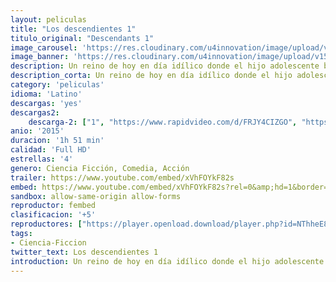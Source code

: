 ```yaml
---
layout: peliculas
title: "Los descendientes 1"
titulo_original: "Descendants 1"
image_carousel: 'https://res.cloudinary.com/u4innovation/image/upload/v1564874490/descendientes1-min_gravzf.jpg'
image_banner: 'https://res.cloudinary.com/u4innovation/image/upload/v1564874496/descendants-1-min_avfvfp.jpg'
description: Un reino de hoy en día idílico donde el hijo adolescente benevolente del rey Adán y la reina Belle ofrece una oportunidad de redención de los descendendientes de los villanos clásicos de Disney, Cruella De Vil (Carlos), Maléfica (Mal), la Reina Malvada (Evie) y Jafar (Jay).
description_corta: Un reino de hoy en día idílico donde el hijo adolescente benevolente del rey Adán y la reina Belle ofrece una oportunidad de redención de los descendendientes de los villanos clásicos de Disney, Cruella De Vil (Carlos), Maléfica (Mal), la Reina Malvada (Evie) y Jafar (Jay).
category: 'peliculas'
idioma: 'Latino'
descargas: 'yes'
descargas2:
    descarga-2: ["1", "https://www.rapidvideo.com/d/FRJY4CIZGO", "https://www.google.com/s2/favicons?domain=www.rapidvideo.com","RapidVideo","https://res.cloudinary.com/imbriitneysam/image/upload/v1541473684/mexico.png", "Latino", "Full HD"]
anio: '2015'
duracion: '1h 51 min'
calidad: 'Full HD'
estrellas: '4'
genero: Ciencia Ficción, Comedia, Acción
trailer: https://www.youtube.com/embed/xVhFOYkF82s
embed: https://www.youtube.com/embed/xVhFOYkF82s?rel=0&amp;hd=1&border=0&wmode=opaque&enablejsapi=1&modestbranding=1&controls=1&showinfo=1
sandbox: allow-same-origin allow-forms
reproductor: fembed
clasificacion: '+5'
reproductores: ["https://player.openload.download/player.php?id=NThheE8vVlFPWUVQaGo2Y0JxclF0b09pb00rMGpuQmdoc1NJK3lCNXhxalhTdmR1YS9DQlcwaWVGZW8zNUZob2IzdzVLazc1dFJQdFBKZVBJd0YzUkE9PQ","https://player.openplay.vip/player.php?id=MzMzNw","https://api.cuevana3.io/olpremium/gd.php?file=ek5lbm9xYWNrS0xNejZabVlkSFIyTkxQb3BPWDB0UFkwY3lvbjJIRjBPQ1QwNStUck1mVG9kVExvM0djeHA3VnFybXRscUdvMWRXNHRZbU1lYXVUeDg2cGpKVmp4cXpBejYxcGszcWJ0OWJQdVllVWQ2dlp6SmV4Z1l5S3RNN0VsYzVvbG5tMDE4S3B6NFdGb0tpdndaWExaNU9JdE5iWHFLMmtpWHVzc3NXV3JYV1dudHEzeU42NW5vaGx0TGZGdTVTdGcyUEsxTXJQMTNtV1pyUzMxS3FvYklLRWlNbmYxOG1ZYjZ6SDFBPT0","https://tutumeme.net/embed/player.php?u=bXQ3ajJOaW1wcFRGcEs2VW5XRGExTlRPMytmUnc3bHVwcWhoenVIUjI5SHF5TlNwc0taaG1jN2gwZHZSNTlIRHVhV2tZWitkNUtDVDNOL1ZvYW1rYjJWcG9LWT0","https://www.zembed.to/public/dist/asteroid.html?id=2d7beb6a2d39ec1a09f7d33127ce300c&title=Descendants","https://api.cuevana3.io/rr/gd.php?h=ek5lbm9xYWNrS0xJMVp5b21KREk0dFBLbjVkaHhkRGdrOG1jbnBpUnhhS1Z5bnVpbGRTbHhjbkpZMzJZcEsvWHZkT01pV2pFa2JqZHBJZGZwTHZaN1p5U3FadVkyUT09"]
tags:
- Ciencia-Ficcion
twitter_text: Los descendientes 1
introduction: Un reino de hoy en día idílico donde el hijo adolescente benevolente del rey Adán y la reina Belle ofrece una oportunidad de redención de los descendendientes de los villanos clásicos de Disney, Cruella De Vil (Carlos), Maléfica (Mal), la Reina Malvada (Evie) y Jafar (Jay).
---
```












